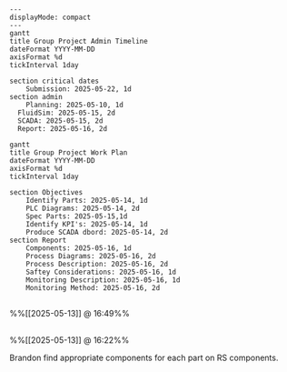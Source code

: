 ```mermaid
---
displayMode: compact
---
gantt
title Group Project Admin Timeline
dateFormat YYYY-MM-DD
axisFormat %d
tickInterval 1day

section critical dates
	Submission: 2025-05-22, 1d
section admin
	Planning: 2025-05-10, 1d
  FluidSim: 2025-05-15, 2d
  SCADA: 2025-05-15, 2d
  Report: 2025-05-16, 2d
```

```mermaid
gantt
title Group Project Work Plan
dateFormat YYYY-MM-DD
axisFormat %d
tickInterval 1day

section Objectives
	Identify Parts: 2025-05-14, 1d
	PLC Diagrams: 2025-05-14, 2d
	Spec Parts: 2025-05-15,1d
	Identify KPI's: 2025-05-14, 1d
	Produce SCADA dbord: 2025-05-14, 2d
section Report
	Components: 2025-05-16, 1d
	Process Diagrams: 2025-05-16, 2d
	Process Description: 2025-05-16, 2d
	Saftey Considerations: 2025-05-16, 1d
	Monitoring Description: 2025-05-16, 1d
	Monitoring Method: 2025-05-16, 2d
```

##
%%[[2025-05-13]] @ 16:49%%



## 
%%[[2025-05-13]] @ 16:22%%

Brandon find appropriate components for each part on RS components.

